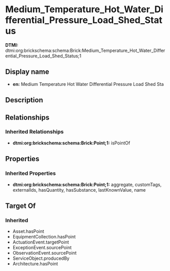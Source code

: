 # Medium_Temperature_Hot_Water_Differential_Pressure_Load_Shed_Status
**DTMI:** dtmi:org:brickschema:schema:Brick:Medium_Temperature_Hot_Water_Differential_Pressure_Load_Shed_Status;1
## Display name
- **en:** Medium Temperature Hot Water Differential Pressure Load Shed Sta
## Description
## Relationships
### Inherited Relationships
* **dtmi:org:brickschema:schema:Brick:Point;1:** isPointOf
## Properties
### Inherited Properties
* **dtmi:org:brickschema:schema:Brick:Point;1:** aggregate, customTags, externalIds, hasQuantity, hasSubstance, lastKnownValue, name
## Target Of
### Inherited
* Asset.hasPoint
* EquipmentCollection.hasPoint
* ActuationEvent.targetPoint
* ExceptionEvent.sourcePoint
* ObservationEvent.sourcePoint
* ServiceObject.producedBy
* Architecture.hasPoint
